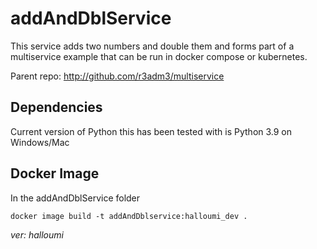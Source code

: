 # addAndDblService

This service adds two numbers and double them and forms part of a multiservice example that can be run in docker compose or kubernetes.

Parent repo: <http://github.com/r3adm3/multiservice>

## Dependencies

Current version of Python this has been tested with is Python 3.9 on Windows/Mac

## Docker Image

In the addAndDblService folder

```docker
docker image build -t addAndDblservice:halloumi_dev .
```

*ver: halloumi*